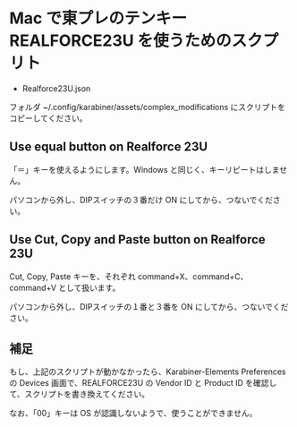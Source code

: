# Mac で東プレのテンキー REALFORCE23U を使うためのスクプリト

* Realforce23U.json

フォルダ ~/.config/karabiner/assets/complex_modifications  にスクリプトをコピーしてください。

## Use equal button on Realforce 23U

「＝」キーを使えるようにします。Windows と同じく、キーリピートはしません。

パソコンから外し、DIPスイッチの３番だけ ON にしてから、つないでください。

## Use Cut, Copy and Paste button on Realforce 23U

Cut, Copy, Paste キーを、それぞれ command+X、command+C、command+V として扱います。

パソコンから外し、DIPスイッチの１番と３番を ON にしてから、つないでください。

## 補足

もし、上記のスクリプトが動かなかったら、Karabiner-Elements Preferences の Devices 画面で、REALFORCE23U の Vendor ID と Product ID を確認して、スクリプトを書き換えてください。

なお、「00」キーは OS が認識しないようで、使うことができません。
